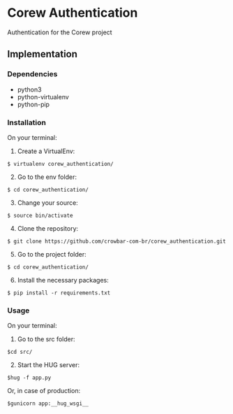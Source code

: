 # Corew Authentication
Authentication for the Corew project

## Implementation

### Dependencies

* python3
* python-virtualenv
* python-pip

### Installation
On your terminal:


1. Create a VirtualEnv:
```
$ virtualenv corew_authentication/
```
2. Go to the env folder:
```
$ cd corew_authentication/
```
3. Change your source:
```
$ source bin/activate
```
4. Clone the repository:
```
$ git clone https://github.com/crowbar-com-br/corew_authentication.git
```
5. Go to the project folder:
```
$ cd corew_authentication/
```
6. Install the necessary packages:
```
$ pip install -r requirements.txt
```

### Usage
On your terminal:

1. Go to the src folder:
```
$cd src/
```
2. Start the HUG server:
```
$hug -f app.py
```
Or, in case of production:
```
$gunicorn app:__hug_wsgi__
```
